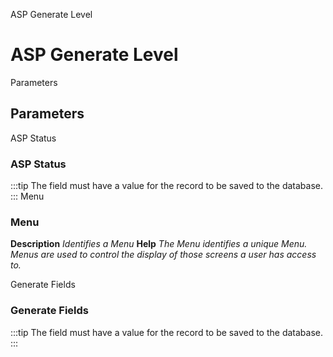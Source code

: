 
ASP Generate Level
# ASP Generate Level



Parameters
## Parameters


ASP Status
### ASP Status


:::tip
The field must have a value for the record to be saved to the database.
:::
Menu
### Menu

**Description**
 *Identifies a Menu*
**Help**
 *The Menu identifies a unique Menu.  Menus are used to control the display of those screens a user has access to.*

Generate Fields
### Generate Fields


:::tip
The field must have a value for the record to be saved to the database.
:::
